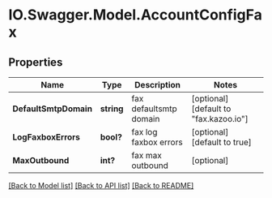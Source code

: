 # IO.Swagger.Model.AccountConfigFax
## Properties

Name | Type | Description | Notes
------------ | ------------- | ------------- | -------------
**DefaultSmtpDomain** | **string** | fax defaultsmtp domain | [optional] [default to "fax.kazoo.io"]
**LogFaxboxErrors** | **bool?** | fax log faxbox errors | [optional] [default to true]
**MaxOutbound** | **int?** | fax max outbound | [optional] 

[[Back to Model list]](../README.md#documentation-for-models) [[Back to API list]](../README.md#documentation-for-api-endpoints) [[Back to README]](../README.md)

